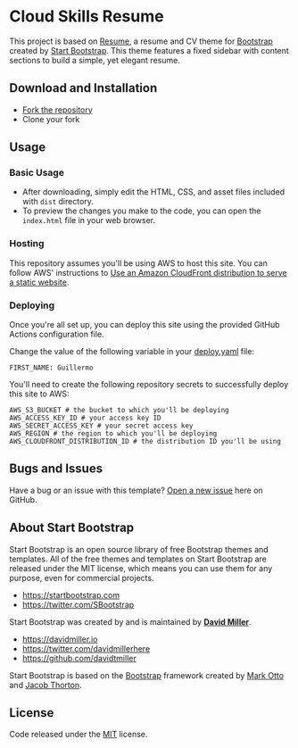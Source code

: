 # Cloud Skills Resume

This project is based on [Resume](https://startbootstrap.com/theme/resume/), a resume and CV theme for [Bootstrap](https://getbootstrap.com/) created by [Start Bootstrap](https://startbootstrap.com/). This theme features a fixed sidebar with content sections to build a simple, yet elegant resume.

## Download and Installation
- [Fork the repository](https://github.com/757colorcoded/cloud-skills-resume/fork)
- Clone your fork

## Usage

### Basic Usage

* After downloading, simply edit the HTML, CSS, and asset files included with `dist` directory.
* To preview the changes you make to the code, you can open the `index.html` file in your web browser.

### Hosting
This repository assumes you'll be using AWS to host this site. You can follow AWS' instructions to [Use an Amazon CloudFront distribution to serve a static website](https://docs.aws.amazon.com/Route53/latest/DeveloperGuide/getting-started-cloudfront-overview.html).

### Deploying
Once you're all set up, you can deploy this site using the provided GitHub Actions configuration file.

Change the value of the following variable in your [deploy.yaml](.github/workflows/deploy.yaml) file:
```shell
FIRST_NAME: Guillermo
```

You'll need to create the following repository secrets to successfully deploy this site to AWS:
```shell
AWS_S3_BUCKET # the bucket to which you'll be deploying
AWS_ACCESS_KEY_ID # your access key ID
AWS_SECRET_ACCESS_KEY # your secret access key
AWS_REGION # the region to which you'll be deploying
AWS_CLOUDFRONT_DISTRIBUTION_ID # the distribution ID you'll be using
```

## Bugs and Issues

Have a bug or an issue with this template? [Open a new issue](https://github.com/757colorcoded/cloud-skills-resume/issues) here on GitHub.

## About Start Bootstrap

Start Bootstrap is an open source library of free Bootstrap themes and templates. All of the free themes and templates on Start Bootstrap are released under the MIT license, which means you can use them for any purpose, even for commercial projects.

- <https://startbootstrap.com>
- <https://twitter.com/SBootstrap>

Start Bootstrap was created by and is maintained by **[David Miller](https://davidmiller.io/)**.

- <https://davidmiller.io>
- <https://twitter.com/davidmillerhere>
- <https://github.com/davidtmiller>

Start Bootstrap is based on the [Bootstrap](https://getbootstrap.com/) framework created by [Mark Otto](https://twitter.com/mdo) and [Jacob Thorton](https://twitter.com/fat).

## License

Code released under the [MIT](https://github.com/757colorcoded/cloud-skills-resume/blob/main/LICENSE) license.
